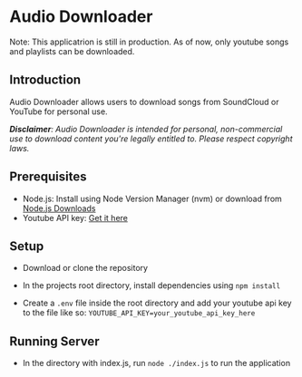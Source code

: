 # Audio Downloader

Note: This applicatrion is still in production. As of now, only youtube songs and playlists can be downloaded. 

## Introduction
Audio Downloader allows users to download songs from SoundCloud or YouTube for personal use. 

***Disclaimer**: Audio Downloader is intended for personal, non-commercial use to download content you're legally entitled to. Please respect copyright laws.*

## Prerequisites
- Node.js: Install using Node Version Manager (nvm) or download from [Node.js Downloads](https://nodejs.org/en/download)
- Youtube API key: [Get it here](https://console.cloud.google.com/marketplace/product/google/youtube.googleapis.com?pli=1)

## Setup
- Download or clone the repository

- In the projects root directory, install dependencies using `npm install`

- Create a `.env` file inside the root directory and add your youtube api key to the file like so: `YOUTUBE_API_KEY=your_youtube_api_key_here`

## Running Server
- In the directory with index.js, run `node ./index.js` to run the application
